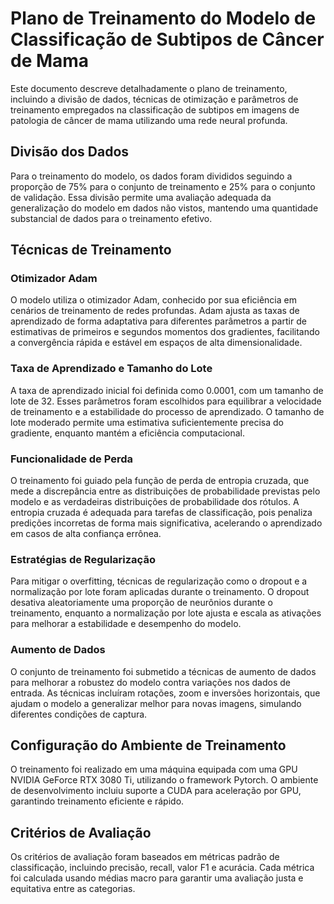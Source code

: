
# Plano de Treinamento do Modelo de Classificação de Subtipos de Câncer de Mama

Este documento descreve detalhadamente o plano de treinamento, incluindo a divisão de dados, técnicas de otimização e parâmetros de treinamento empregados na classificação de subtipos em imagens de patologia de câncer de mama utilizando uma rede neural profunda.

## Divisão dos Dados

Para o treinamento do modelo, os dados foram divididos seguindo a proporção de 75% para o conjunto de treinamento e 25% para o conjunto de validação. Essa divisão permite uma avaliação adequada da generalização do modelo em dados não vistos, mantendo uma quantidade substancial de dados para o treinamento efetivo.

## Técnicas de Treinamento

### Otimizador Adam

O modelo utiliza o otimizador Adam, conhecido por sua eficiência em cenários de treinamento de redes profundas. Adam ajusta as taxas de aprendizado de forma adaptativa para diferentes parâmetros a partir de estimativas de primeiros e segundos momentos dos gradientes, facilitando a convergência rápida e estável em espaços de alta dimensionalidade.

### Taxa de Aprendizado e Tamanho do Lote

A taxa de aprendizado inicial foi definida como 0.0001, com um tamanho de lote de 32. Esses parâmetros foram escolhidos para equilibrar a velocidade de treinamento e a estabilidade do processo de aprendizado. O tamanho de lote moderado permite uma estimativa suficientemente precisa do gradiente, enquanto mantém a eficiência computacional.

### Funcionalidade de Perda

O treinamento foi guiado pela função de perda de entropia cruzada, que mede a discrepância entre as distribuições de probabilidade previstas pelo modelo e as verdadeiras distribuições de probabilidade dos rótulos. A entropia cruzada é adequada para tarefas de classificação, pois penaliza predições incorretas de forma mais significativa, acelerando o aprendizado em casos de alta confiança errônea.

### Estratégias de Regularização

Para mitigar o overfitting, técnicas de regularização como o dropout e a normalização por lote foram aplicadas durante o treinamento. O dropout desativa aleatoriamente uma proporção de neurônios durante o treinamento, enquanto a normalização por lote ajusta e escala as ativações para melhorar a estabilidade e desempenho do modelo.

### Aumento de Dados

O conjunto de treinamento foi submetido a técnicas de aumento de dados para melhorar a robustez do modelo contra variações nos dados de entrada. As técnicas incluíram rotações, zoom e inversões horizontais, que ajudam o modelo a generalizar melhor para novas imagens, simulando diferentes condições de captura.

## Configuração do Ambiente de Treinamento

O treinamento foi realizado em uma máquina equipada com uma GPU NVIDIA GeForce RTX 3080 Ti, utilizando o framework Pytorch. O ambiente de desenvolvimento incluiu suporte a CUDA para aceleração por GPU, garantindo treinamento eficiente e rápido.

## Critérios de Avaliação

Os critérios de avaliação foram baseados em métricas padrão de classificação, incluindo precisão, recall, valor F1 e acurácia. Cada métrica foi calculada usando médias macro para garantir uma avaliação justa e equitativa entre as categorias.
